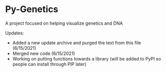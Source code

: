 # Py-Genetics
A project focused on helping visualize genetics and DNA

Updates:
- Added a new update archive and purged the text from this file (6/15/2021)
- Merged new code (6/15/2021)
- Working on putting functions towards a library (will be added to PyPI so people can install through PIP later)

